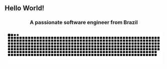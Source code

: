 ## Hello World!

<h3 align="center">A passionate software engineer from Brazil</h3>

<img src="https://raw.githubusercontent.com/WRDelmanto/WRDelmanto/output/snake.svg" alt="Snake animation" />

###

<!--
<p align="left"> <img src="https://komarev.com/ghpvc/?username=wrdelmanto&label=Profile%20views&color=0e75b6&style=flat" alt="wrdelmanto" /> </p>

<h3 align="left">Languages and Tools:</h3>
-->
